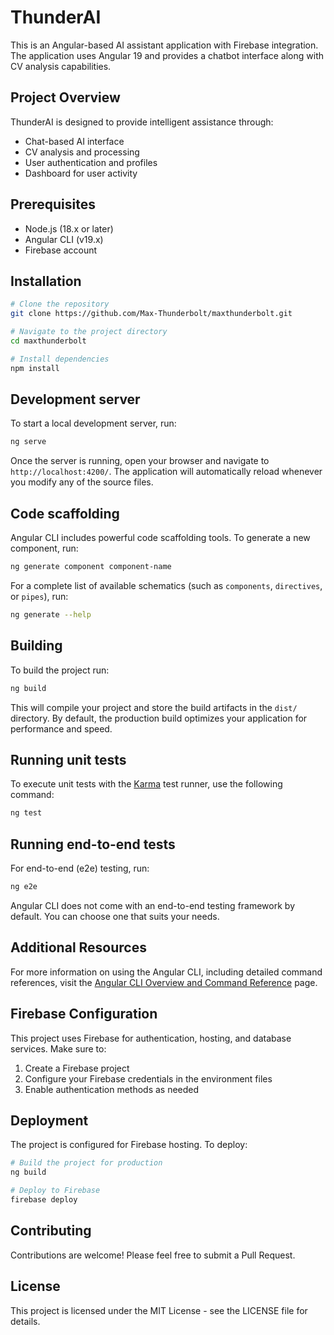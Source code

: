 # ThunderAI

This is an Angular-based AI assistant application with Firebase integration. The application uses Angular 19 and provides a chatbot interface along with CV analysis capabilities.

## Project Overview

ThunderAI is designed to provide intelligent assistance through:
- Chat-based AI interface
- CV analysis and processing
- User authentication and profiles
- Dashboard for user activity

## Prerequisites

- Node.js (18.x or later)
- Angular CLI (v19.x)
- Firebase account

## Installation

```bash
# Clone the repository
git clone https://github.com/Max-Thunderbolt/maxthunderbolt.git

# Navigate to the project directory
cd maxthunderbolt

# Install dependencies
npm install
```

## Development server

To start a local development server, run:

```bash
ng serve
```

Once the server is running, open your browser and navigate to `http://localhost:4200/`. The application will automatically reload whenever you modify any of the source files.

## Code scaffolding

Angular CLI includes powerful code scaffolding tools. To generate a new component, run:

```bash
ng generate component component-name
```

For a complete list of available schematics (such as `components`, `directives`, or `pipes`), run:

```bash
ng generate --help
```

## Building

To build the project run:

```bash
ng build
```

This will compile your project and store the build artifacts in the `dist/` directory. By default, the production build optimizes your application for performance and speed.

## Running unit tests

To execute unit tests with the [Karma](https://karma-runner.github.io) test runner, use the following command:

```bash
ng test
```

## Running end-to-end tests

For end-to-end (e2e) testing, run:

```bash
ng e2e
```

Angular CLI does not come with an end-to-end testing framework by default. You can choose one that suits your needs.

## Additional Resources

For more information on using the Angular CLI, including detailed command references, visit the [Angular CLI Overview and Command Reference](https://angular.dev/tools/cli) page.

## Firebase Configuration

This project uses Firebase for authentication, hosting, and database services. Make sure to:

1. Create a Firebase project
2. Configure your Firebase credentials in the environment files
3. Enable authentication methods as needed

## Deployment

The project is configured for Firebase hosting. To deploy:

```bash
# Build the project for production
ng build

# Deploy to Firebase
firebase deploy
```

## Contributing

Contributions are welcome! Please feel free to submit a Pull Request.

## License

This project is licensed under the MIT License - see the LICENSE file for details.
